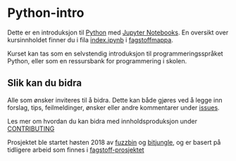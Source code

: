 # Python-intro

Dette er en introduksjon til [Python](https://www.python.org/) med [Jupyter Notebooks](https://jupyter.org/). En oversikt over kursinnholdet finner du i fila [index.ipynb](Fagstoff/index.ipynb) i [fagstoffmappa](https://github.com/fagstoff/python-intro/tree/master/Fagstoff).

Kurset kan tas som en selvstendig introduksjon til programmeringsspråket Python, eller som en ressursbank for programmering i skolen.

## Slik kan du bidra

Alle som ønsker inviteres til å bidra. Dette kan både gjøres ved å legge inn forslag, tips, feilmeldinger, ønsker eller andre kommentarer under [issues](https://github.com/fagstoff/python-intro/issues).

Les mer om hvordan du kan bidra med innholdsproduksjon under [CONTRIBUTING](https://github.com/fagstoff/python-intro/blob/master/CONTRIBUTING.md)

Prosjektet ble startet høsten 2018 av [fuzzbin](https://github.com/fuzzbin) og [bitjungle](https://github.com/bitjungle), og er basert på tidligere arbeid som finnes i [fagstoff-prosjektet](https://github.com/fagstoff)